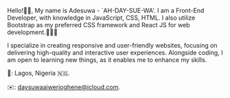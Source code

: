 Hello!👋🏾, My name is Adesuwa - `AH-DAY-SUE-WA'. I am a Front-End Developer, with knowledge in JavaScript, CSS, HTML. I also utilize Bootstrap as my preferred CSS framework and React JS for web development.👩🏽‍💻

I specialize in creating responsive and user-friendly websites, focusing on delivering high-quality and interactive user experiences. Alongside coding, I am open to learning new things, as it enables me to enhance my skills.

📍: Lagos, Nigeria 🇳🇬.

✉️: daysuwaaiwerioghene@icloud.com.
<!--- 
Aiwerioghene/Aiwerioghene is a ✨ special ✨ repository because its `README.md` (this file) appears on your GitHub profile.
You can click the Preview link to take a look at your changes.
--->

